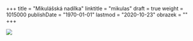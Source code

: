 +++
title = "Mikulášská nadílka"
linktitle = "mikulas"
draft = true
weight = 1015000
publishDate = "1970-01-01"
lastmod = "2020-10-23"
obrazek = ""
+++

![](/assets/media/2020-12-04_MIKULÁŠ_CB.jpg)  

